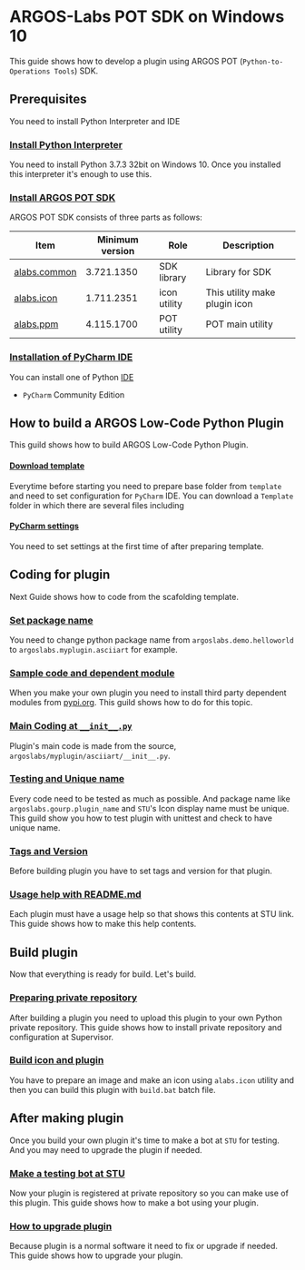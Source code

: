 # ARGOS-Labs POT SDK on Windows 10

This guide shows how to develop a plugin using ARGOS POT (`Python-to-Operations Tools`) SDK.

## Prerequisites

You need to install Python Interpreter and IDE

### [Install Python Interpreter](Install_Python_Interpreter_Windows10.md)

You need to install Python 3.7.3 32bit on Windows 10. Once you installed this interpreter it's enough to use this.

### [Install ARGOS POT SDK](Install_ARGOS_POT_SDK_Windows10.md)

ARGOS POT SDK consists of three parts as follows:

| Item | Minimum version | Role | Description |
|---|---|---|---|
| [alabs.common](https://pypi-official.argos-labs.com/#/package/alabs-common) | 3.721.1350 | SDK library | Library for SDK |
| [alabs.icon](https://pypi-official.argos-labs.com/#/package/alabs-icon) | 1.711.2351 | icon utility | This utility make plugin icon |
| [alabs.ppm](https://pypi-official.argos-labs.com/#/package/alabs-ppm) | 4.115.1700 | POT utility | POT main utility |


### [Installation of PyCharm IDE](Install_PyCharm_Windows10.md)

You can install one of Python [IDE](https://en.wikipedia.org/wiki/Integrated_development_environment)
* `PyCharm` Community Edition

## How to build a ARGOS Low-Code Python Plugin

This guild shows how to build ARGOS Low-Code Python Plugin.

#### [Download template](Download_Template.md)

Everytime before starting you need to prepare base folder from `template` and need to set configuration for `PyCharm` IDE.
You can download a `Template` folder in which there are several files including 

#### [PyCharm settings](PyCharm_Settings_Windows10.md)
You need to set settings at the first time of after preparing template.

## Coding for plugin
Next Guide shows how to code from the scafolding template.

### [Set package name](Set_Package_name_Windows10.md)

You need to change python package name from `argoslabs.demo.helloworld` to `argoslabs.myplugin.asciiart` for example.

### [Sample code and dependent module](Install_Dependent_modules_Windows10.md)

When you make your own plugin you need to install third party dependent modules from [pypi.org](https://pypi.org). This guild shows how to do for this topic.

### [Main Coding at `__init__.py`](Main_Coding_Windows10.md)

Plugin's main code is made from the source, `argoslabs/myplugin/asciiart/__init__.py`.

### [Testing and Unique name](Testing_Windows10.md)

Every code need to be tested as much as possible. And package name like `argoslabs.gourp.plugin_name` and `STU`'s Icon display name must be unique.
This guild show you how to test plugin with unittest and check to have unique name. 

### [Tags and Version](Setup_yaml.md)
Before building plugin you have to set tags and version for that plugin.

### [Usage help with README.md](Usage_Help_with_README.md)
Each plugin must have a usage help so that shows this contents at STU link. This guide shows how to make this help contents.

## Build plugin

Now that everything is ready for build. Let's build.

### [Preparing private repository](Preparing_Private_Repository_Windows10.md)

After building a plugin you need to upload this plugin to your own Python private repository. This guide shows how to install private repository and configuration at Supervisor.

### [Build icon and plugin](build_icon_plugin_Windows10.md)
You have to prepare an image and make an icon using `alabs.icon` utility and then you can build this plugin with `build.bat` batch file.

## After making plugin

Once you build your own plugin it's time to make a bot at `STU` for testing. And you may need to upgrade the plugin if needed.

### [Make a testing bot at STU](Make_testing_bot_STU.md)

Now your plugin is registered at private repository so you can make use of this plugin. This guide shows how to make a bot using your plugin.

### [How to upgrade plugin](How_to_Upgrade_plugin.md)
Because plugin is a normal software it need to fix or upgrade if needed. This guide shows how to upgrade your plugin.
